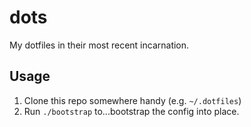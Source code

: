 # dots

My dotfiles in their most recent incarnation.

## Usage
1. Clone this repo somewhere handy (e.g. `~/.dotfiles`)
2. Run `./bootstrap` to...bootstrap the config into place.
